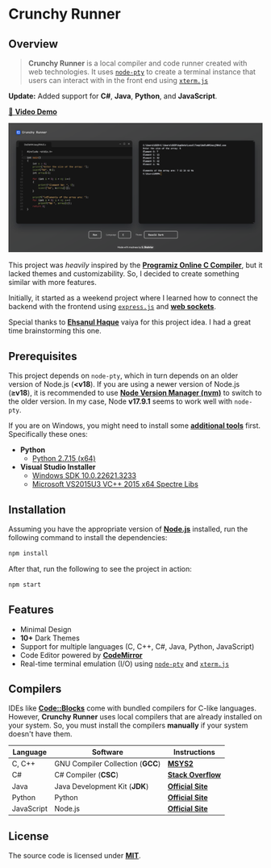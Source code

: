 # Crunchy Runner

## Overview

> **Crunchy Runner** is a local compiler and code runner created with web technologies. It uses [`node-pty`][1] to create a terminal instance that users can interact with in the front end using [`xterm.js`][2]

**Update:** Added support for **C#**, **Java**, **Python**, and **JavaScript**.

[📌 **Video Demo**][8]

![Crunchy Runner Landing Page](./static/preview.png)

This project was _heavily_ inspired by the [**Programiz Online C Compiler**][3], but it lacked themes and customizability. So, I decided to create something similar with more features.

Initially, it started as a weekend project where I learned how to connect the backend with the frontend using [`express.js`][4] and [**web sockets**][5].

Special thanks to [**Ehsanul Haque**][11] vaiya for this project idea. I had a great time brainstorming this one.

## Prerequisites

This project depends on `node-pty`, which in turn depends on an older version of Node.js (**<v18**). If you are using a newer version of Node.js (**≥v18**), it is recommended to use [**Node Version Manager (nvm)**][6] to switch to the older version. In my case, Node **v17.9.1** seems to work well with `node-pty`.

If you are on Windows, you might need to install some [**additional tools**][7] first. Specifically these ones:

-   **Python**
    -   [Python 2.7.15 (x64)][15]
-   **Visual Studio Installer**
    -   [Windows SDK 10.0.22621.3233][13]
    -   [Microsoft VS2015U3 VC++ 2015 x64 Spectre Libs][14]

## Installation

Assuming you have the appropriate version of [**Node.js**][12] installed, run the following command to install the dependencies:

```bash
npm install
```

After that, run the following to see the project in action:

```bash
npm start
```

## Features

-   Minimal Design
-   **10+** Dark Themes
-   Support for multiple languages (C, C++, C#, Java, Python, JavaScript)
-   Code Editor powered by [**CodeMirror**][9]
-   Real-time terminal emulation (I/O) using [`node-pty`][1] and [`xterm.js`][2]

## Compilers

IDEs like [**Code::Blocks**][21] come with bundled compilers for C-like languages. However, **Crunchy Runner** uses local compilers that are already installed on your system. So, you must install the compilers **manually** if your system doesn't have them.

| Language   | Software                                         | Instructions                  |
| ---------- | ------------------------------------------------ | ----------------------------- |
| C, C++     | GNU&nbsp;Compiler&nbsp;Collection&nbsp;(**GCC**) | [**MSYS2**][16]               |
| C#         | C#&nbsp;Compiler&nbsp;(**CSC**)                  | [**Stack&nbsp;Overflow**][17] |
| Java       | Java&nbsp;Development&nbsp;Kit (**JDK**)         | [**Official&nbsp;Site**][18]  |
| Python     | Python                                           | [**Official&nbsp;Site**][19]  |
| JavaScript | Node.js                                          | [**Official&nbsp;Site**][20]  |

## License

The source code is licensed under [**MIT**][10].

<!-- === links === -->

[1]: https://www.npmjs.com/package/node-pty
[2]: https://xtermjs.org/
[3]: https://www.programiz.com/c-programming/online-compiler/
[4]: https://expressjs.com/
[5]: https://www.npmjs.com/package/ws
[6]: https://github.com/coreybutler/nvm-windows/releases/tag/1.1.12
[7]: https://github.com/microsoft/node-pty#windows
[8]: https://youtu.be/MHisDMl7HQI
[9]: https://codemirror.net/
[10]: ./LICENSE
[11]: https://www.facebook.com/61556343740668/
[12]: https://nodejs.org/en/blog/release/v17.9.1
[13]: https://developer.microsoft.com/en-us/windows/downloads/windows-sdk/
[14]: https://aka.ms/vs/14/release/vcpp_spectre_libs_x64
[15]: https://www.python.org/downloads/release/python-2715/
[16]: https://www.msys2.org/
[17]: https://stackoverflow.com/a/47624225
[18]: https://www.oracle.com/java/technologies/downloads/
[19]: https://www.python.org/downloads/
[20]: https://nodejs.org/en/download/package-manager
[21]: https://www.codeblocks.org/
